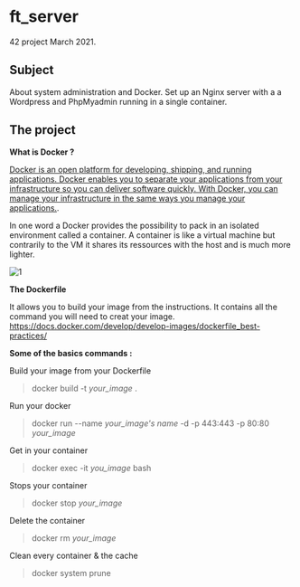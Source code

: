 # ft_server

42 project March 2021.

## Subject
About system administration and Docker. Set up an Nginx server with a a Wordpress and PhpMyadmin running in a single container.

## The project
**What is Docker ?**

[Docker is an open platform for developing, shipping, and running applications. Docker enables you to separate your applications from your infrastructure so you can deliver software quickly. With Docker, you can manage your infrastructure in the same ways you manage your applications.](https://docs.docker.com/get-started/overview/).

In one word a Docker provides the possibility to pack in an isolated environment called a container. A container is like a virtual machine but contrarily to the VM it shares its ressources with the host and is much more lighter.

![1](https://user-images.githubusercontent.com/62947287/112332822-5a328c80-8cba-11eb-847b-dd0db55cd888.png)

**The Dockerfile**

It allows you to build your image from the instructions. It contains all the command you will need to creat your image.
https://docs.docker.com/develop/develop-images/dockerfile_best-practices/

**Some of the basics commands :**

Build your image from your Dockerfile
> docker build -t *your_image* .

Run your docker 
> docker run --name *your_image's name* -d -p 443:443 -p 80:80 *your_image*

Get in your container
> docker exec -it *you_image* bash

Stops your container
> docker stop *your_image*

Delete the container
> docker rm *your_image*

Clean every container & the cache
> docker system prune
